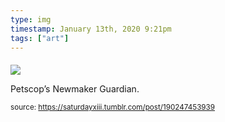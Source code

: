 ```yaml
---
type: img
timestamp: January 13th, 2020 9:21pm
tags: ["art"]
---
```

####
<img src="https://saturdayxiii.github.io/media/190247453939.jpg"/>
                                                                                          
Petscop’s Newmaker Guardian.<br/>
 
                                    
                
                
                
                
                                
<small>source: https://saturdayxiii.tumblr.com/post/190247453939</small>